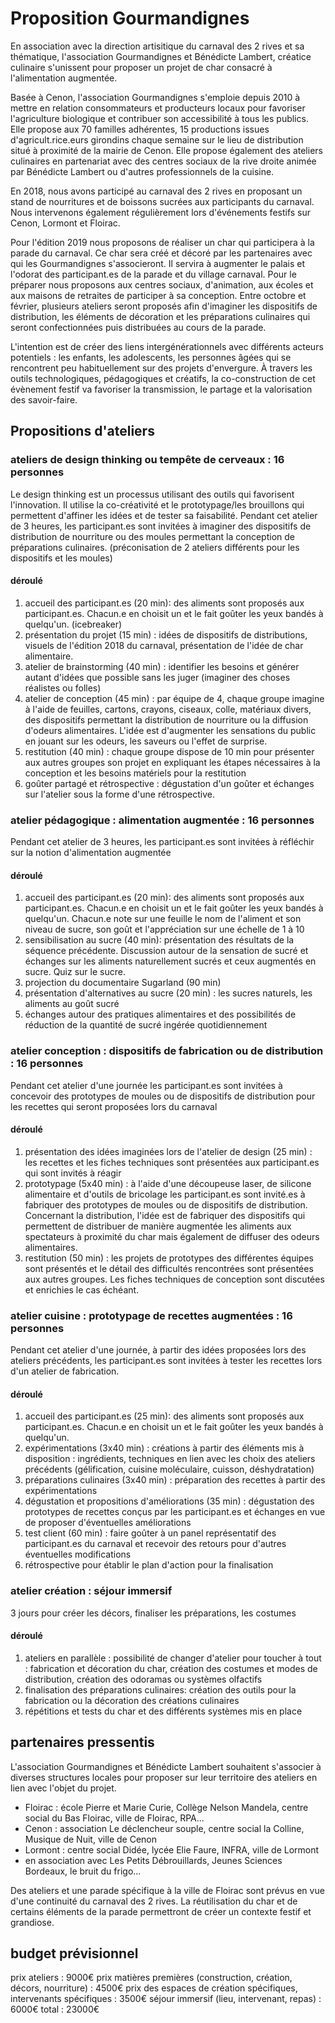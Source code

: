 # Proposition Gourmandignes

En association avec la direction artisitique du carnaval des 2 rives et sa thématique, l'association Gourmandignes et Bénédicte Lambert, créatice culinaire s'unissent pour proposer un projet de char consacré à l'alimentation augmentée.

Basée à Cenon, l'association Gourmandignes s'emploie depuis 2010 à mettre en relation consommateurs et producteurs locaux pour favoriser l'agriculture biologique et contribuer son accessibilité à tous les publics. Elle propose aux 70 familles adhérentes, 15 productions issues d'agricult.rice.eurs girondins chaque semaine sur le lieu de distribution situé à proximité de la mairie de Cenon. Elle propose également des ateliers culinaires en partenariat avec des centres sociaux de la rive droite animée par Bénédicte Lambert ou d'autres professionnels de la cuisine.

En 2018, nous avons participé au carnaval des 2 rives en proposant un stand de nourritures et de boissons sucrées aux participants du carnaval. Nous intervenons également régulièrement lors d'événements festifs sur Cenon, Lormont et Floirac.

Pour l'édition 2019 nous proposons de réaliser un char qui participera à la parade du carnaval. Ce char sera créé et décoré par les partenaires avec qui les Gourmandignes s'associeront. Il servira à augmenter le palais et l'odorat des participant.es de la parade et du village carnaval. Pour le préparer nous proposons aux centres sociaux, d'animation, aux écoles et aux maisons de retraites de participer à sa conception. Entre octobre et février, plusieurs ateliers seront proposés afin d'imaginer les dispositifs de distribution, les éléments de décoration et les préparations culinaires qui seront confectionnées puis distribuées au cours de la parade.

L'intention est de créer des liens intergénérationnels avec différents acteurs potentiels : les enfants, les adolescents, les personnes âgées qui se rencontrent peu habituellement sur des projets d'envergure. À travers les outils technologiques, pédagogiques et créatifs, la co-construction de cet évènement festif va favoriser la transmission, le partage et la valorisation des savoir-faire.

## Propositions d'ateliers

### ateliers de design thinking ou tempête de cerveaux : 16 personnes
Le design thinking est un processus utilisant des outils qui favorisent l'innovation. Il utilise la co-créativité et le prototypage/les brouillons qui permettent d'affiner les idées et de tester sa faisabilité.
Pendant cet atelier de 3 heures, les participant.es sont invitées à imaginer des dispositifs de distribution de nourriture ou des moules permettant la conception de préparations culinaires. (préconisation de 2 ateliers différents pour les dispositifs et les moules)
#### déroulé
1. accueil des participant.es (20 min): des aliments sont proposés aux participant.es. Chacun.e en choisit un et le fait goûter les yeux bandés à quelqu'un. (icebreaker)
2. présentation du projet (15 min) : idées de dispositifs de distributions, visuels de l'édition 2018 du carnaval, présentation de l'idée de char alimentaire.
3. atelier de brainstorming (40 min) : identifier les besoins et générer autant d'idées que possible sans les juger (imaginer des choses réalistes ou folles)
4. atelier de conception (45 min) : par équipe de 4, chaque groupe imagine à l'aide de feuilles, cartons, crayons, ciseaux, colle, matériaux divers, des dispositifs permettant la distribution de nourriture ou la diffusion d'odeurs alimentaires. L'idée est d'augmenter les sensations du public en jouant sur les odeurs, les saveurs ou l'effet de surprise.
5. restitution (40 min) : chaque groupe dispose de 10 min pour présenter aux autres groupes son projet en expliquant les étapes nécessaires à la conception et les besoins matériels pour la restitution
6. goûter partagé et rétrospective : dégustation d'un goûter et échanges sur l'atelier sous la forme d'une rétrospective.

### atelier pédagogique : alimentation augmentée : 16 personnes
Pendant cet atelier de 3 heures, les participant.es sont invitées à réfléchir sur la notion d'alimentation augmentée
#### déroulé
1. accueil des participant.es (20 min): des aliments sont proposés aux participant.es. Chacun.e en choisit un et le fait goûter les yeux bandés à quelqu'un. Chacun.e note sur une feuille le nom de l'aliment et son niveau de sucre, son goût et l'appréciation sur une échelle de 1 à 10
2. sensibilisation au sucre (40 min): présentation des résultats de la séquence précédente. Discussion autour de la sensation de sucré et échanges sur les aliments naturellement sucrés et ceux augmentés en sucre. Quiz sur le sucre.
4. projection du documentaire Sugarland (90 min)
5. présentation d'alternatives au sucre (20 min) : les sucres naturels, les aliments au goût sucré
6. échanges autour des pratiques alimentaires et des possibilités de réduction de la quantité de sucré ingérée quotidiennement

### atelier conception : dispositifs de fabrication ou de distribution : 16 personnes
Pendant cet atelier d'une journée les participant.es sont invitées à concevoir des prototypes de moules ou de dispositifs de distribution pour les recettes qui seront proposées lors du carnaval
#### déroulé
1. présentation des idées imaginées lors de l'atelier de design (25 min) : les recettes et les fiches techniques sont présentées aux participant.es qui sont invités à réagir
2. prototypage (5x40 min) : à l'aide d'une découpeuse laser, de silicone alimentaire et d'outils de bricolage les participant.es sont invité.es à fabriquer des prototypes de moules ou de dispositifs de distribution. Concernant la distribution, l'idée est de fabriquer des dispositifs qui permettent de distribuer de manière augmentée les aliments aux spectateurs à proximité du char mais également de diffuser des odeurs alimentaires.
3. restitution (50 min) : les projets de prototypes des différentes équipes sont présentés et le détail des difficultés rencontrées sont présentées aux autres groupes. Les fiches techniques de conception sont discutées et enrichies le cas échéant.

### atelier cuisine : prototypage de recettes augmentées : 16 personnes
Pendant cet atelier d'une journée, à partir des idées proposées lors des ateliers précédents, les participant.es sont invitées à tester les recettes lors d'un atelier de fabrication.
#### déroulé
1. accueil des participant.es (25 min): des aliments sont proposés aux participant.es. Chacun.e en choisit un et le fait goûter les yeux bandés à quelqu'un.
2. expérimentations (3x40 min) : créations à partir des éléments mis à disposition : ingrédients, techniques en lien avec les choix des ateliers précédents (gélification, cuisine moléculaire, cuisson, déshydratation)
3. préparations culinaires (3x40 min) : préparation des recettes à partir des expérimentations 
4. dégustation et propositions d'améliorations (35 min) : dégustation des prototypes de recettes conçus par les participant.es et échanges en vue de proposer d'éventuelles améliorations
5. test client (60 min) : faire goûter à un panel représentatif des participant.es du carnaval et recevoir des retours pour d'autres éventuelles modifications 
6. rétrospective pour établir le plan d'action pour la finalisation

### atelier création : séjour immersif
3 jours pour créer les décors, finaliser les préparations, les costumes 
#### déroulé
1. ateliers en parallèle : possibilité de changer d'atelier pour toucher à tout : fabrication et décoration du char, création des costumes et modes de distribution, création des odoramas ou systèmes olfactifs
2. finalisation des préparations culinaires: création des outils pour la fabrication ou la décoration des créations culinaires
3. répétitions et tests du char et des différents systèmes mis en place

## partenaires pressentis
L'association Gourmandignes et Bénédicte Lambert souhaitent s'associer à diverses structures locales pour proposer sur leur territoire des ateliers en lien avec l'objet du projet.
* Floirac : école Pierre et Marie Curie, Collège Nelson Mandela, centre social du Bas Floirac, ville de Floirac, RPA...
* Cenon : association Le déclencheur souple, centre social la Colline, Musique de Nuit, ville de Cenon
* Lormont : centre social Didée, lycée Elie Faure, INFRA, ville de Lormont
* en association avec Les Petits Débrouillards, Jeunes Sciences Bordeaux, le bruit du frigo...

Des ateliers et une parade spécifique à la ville de Floirac sont prévus en vue d'une continuité du carnaval des 2 rives. La réutilisation du char et de certains éléments de la parade permettront de créer un contexte festif et grandiose.

## budget prévisionnel

prix ateliers : 9000€
prix matières premières (construction, création, décors, nourriture) : 4500€
prix des espaces de création spécifiques, intervenants spécifiques : 3500€
séjour immersif (lieu, intervenant, repas) : 6000€
total : 23000€



